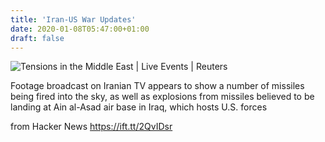 ```yaml
---
title: 'Iran-US War Updates'
date: 2020-01-08T05:47:00+01:00
draft: false
---
```


![](https://images.scribblelive.com/2020/1/8/9a134da1-35ce-461b-bab9-b4842b209bc3.jpg "Tensions in the Middle East | Live Events | Reuters")  

Footage broadcast on Iranian TV appears to show a number of missiles being fired into the sky, as well as explosions from missiles believed to be landing at Ain al-Asad air base in Iraq, which hosts U.S. forces

  
  
from Hacker News https://ift.tt/2QvIDsr